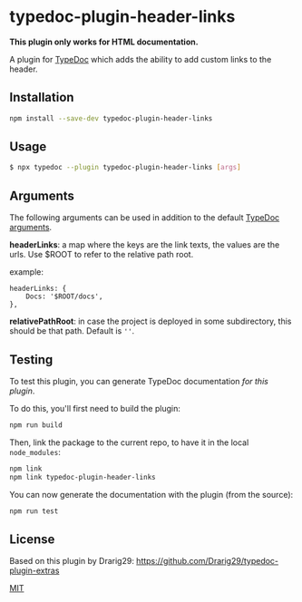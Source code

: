 # typedoc-plugin-header-links

**This plugin only works for HTML documentation.**

A plugin for [TypeDoc](https://github.com/TypeStrong/typedoc) which adds the ability to add custom links to the header.

## Installation

```bash
npm install --save-dev typedoc-plugin-header-links
```

## Usage

```bash
$ npx typedoc --plugin typedoc-plugin-header-links [args]
```

## Arguments

The following arguments can be used in addition to the default [TypeDoc arguments](https://github.com/TypeStrong/typedoc#arguments).

**headerLinks**: a map where the keys are the link texts, the values are the urls. Use $ROOT to refer to the relative path root.

example:

```
headerLinks: {
    Docs: '$ROOT/docs',
},
```

**relativePathRoot**: in case the project is deployed in some subdirectory, this should be that path. Default is `''`.


## Testing

To test this plugin, you can generate TypeDoc documentation _for this plugin_.

To do this, you'll first need to build the plugin:

```bash
npm run build
```

Then, link the package to the current repo, to have it in the local `node_modules`:

```bash
npm link
npm link typedoc-plugin-header-links
```

You can now generate the documentation with the plugin (from the source):

```bash
npm run test
```

## License

Based on this plugin by Drarig29: https://github.com/Drarig29/typedoc-plugin-extras

[MIT](https://github.com/joukevandermaas/typedoc-plugin-header-links/blob/master/LICENSE)
